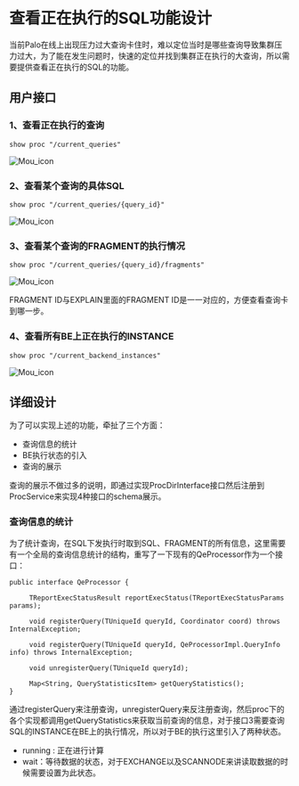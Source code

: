 # 查看正在执行的SQL功能设计

当前Palo在线上出现压力过大查询卡住时，难以定位当时是哪些查询导致集群压力过大，为了能在发生问题时，快速的定位并找到集群正在执行的大查询，所以需要提供查看正在执行的SQL的功能。

## 用户接口

### 1、查看正在执行的查询

	show proc "/current_queries"
	
![Mou_icon](../resources/current_queries.png)
	
### 2、查看某个查询的具体SQL

	show proc "/current_queries/{query_id}"
	
![Mou_icon](../resources/current_queries_id.png)
	
###	3、查看某个查询的FRAGMENT的执行情况

	show proc "/current_queries/{query_id}/fragments"
	
![Mou_icon](../resources/current_queries_fragments.png)

FRAGMENT ID与EXPLAIN里面的FRAGMENT ID是一一对应的，方便查看查询卡到哪一步。

### 4、查看所有BE上正在执行的INSTANCE

	show proc "/current_backend_instances"
	
![Mou_icon](../resources/current_backend_instances.png)

	
	
## 详细设计

为了可以实现上述的功能，牵扯了三个方面：

*	查询信息的统计
*	BE执行状态的引入
*	查询的展示

查询的展示不做过多的说明，即通过实现ProcDirInterface接口然后注册到ProcService来实现4种接口的schema展示。

### 查询信息的统计

为了统计查询，在SQL下发执行时取到SQL、FRAGMENT的所有信息，这里需要有一个全局的查询信息统计的结构，重写了一下现有的QeProcessor作为一个接口：
	
	public interface QeProcessor {

   	 	 TReportExecStatusResult reportExecStatus(TReportExecStatusParams params);

    	 void registerQuery(TUniqueId queryId, Coordinator coord) throws InternalException;

   		 void registerQuery(TUniqueId queryId, QeProcessorImpl.QueryInfo info) throws InternalException;

   		 void unregisterQuery(TUniqueId queryId);

    	 Map<String, QueryStatisticsItem> getQueryStatistics();
	}

通过registerQuery来注册查询，unregisterQuery来反注册查询，然后proc下的各个实现都调用getQueryStatistics来获取当前查询的信息，对于接口3需要查询SQL的INSTANCE在BE上的执行情况，所以对于BE的执行这里引入了两种状态。

*	running : 正在进行计算
*	wait：等待数据的状态，对于EXCHANGE以及SCANNODE来讲读取数据的时候需要设置为此状态。
